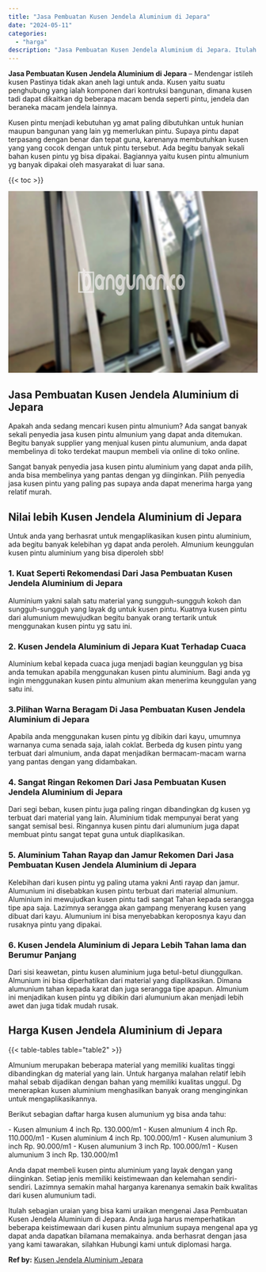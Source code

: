 ```yaml
---
title: "Jasa Pembuatan Kusen Jendela Aluminium di Jepara"
date: "2024-05-11"
categories: 
  - "harga"
description: "Jasa Pembuatan Kusen Jendela Aluminium di Jepara. Itulah sebagian uraian yang bisa kami uraikan mengenai Jasa Pembuatan Kusen Jendela Aluminium di Jepara. An..."
---
```


**Jasa Pembuatan Kusen Jendela Aluminium di Jepara** – Mendengar istileh kusen Pastinya tidak akan aneh lagi untuk anda. Kusen yaitu suatu penghubung yang ialah komponen dari kontruksi bangunan, dimana kusen tadi dapat dikaitkan dg beberapa macam benda seperti pintu, jendela dan beraneka macam jendela lainnya.

Kusen pintu menjadi kebutuhan yg amat paling dibutuhkan untuk hunian maupun bangunan yang lain yg memerlukan pintu. Supaya pintu dapat terpasang dengan benar dan tepat guna, karenanya membutuhkan kusen yang yang cocok dengan untuk pintu tersebut. Ada begitu banyak sekali bahan kusen pintu yg bisa dipakai. Bagiannya yaitu kusen pintu almunium yg banyak dipakai oleh masyarakat di luar sana.

{{< toc >}}

![Jasa Pembuatan Kusen Jendela Aluminium di Jepara](/images/harga-kusen-jendela-alumunium-22.png)

## Jasa Pembuatan Kusen Jendela Aluminium di Jepara

Apakah anda sedang mencari kusen pintu almunium? Ada sangat banyak sekali penyedia jasa kusen pintu almunium yang dapat anda ditemukan. Begitu banyak supplier yang menjual kusen pintu alumunium, anda dapat membelinya di toko terdekat maupun membeli via online di toko online.

Sangat banyak penyedia jasa kusen pintu aluminium yang dapat anda pilih, anda bisa membelinya yang pantas dengan yg diinginkan. Pilih penyedia jasa kusen pintu yang paling pas supaya anda dapat menerima harga yang relatif murah.

## Nilai lebih Kusen Jendela Aluminium di Jepara

Untuk anda yang berhasrat untuk mengaplikasikan kusen pintu aluminium, ada begitu banyak kelebihan yg dapat anda peroleh. Almunium keunggulan kusen pintu aluminium yang bisa diperoleh sbb!

### 1\. Kuat Seperti Rekomendasi Dari Jasa Pembuatan Kusen Jendela Aluminium di Jepara

Aluminium yakni salah satu material yang sungguh-sungguh kokoh dan sungguh-sungguh yang layak dg untuk kusen pintu. Kuatnya kusen pintu dari alumunium mewujudkan begitu banyak orang tertarik untuk menggunakan kusen pintu yg satu ini.

### 2\. Kusen Jendela Aluminium di Jepara Kuat Terhadap Cuaca

Aluminium kebal kepada cuaca juga menjadi bagian keunggulan yg bisa anda temukan apabila menggunakan kusen pintu aluminium. Bagi anda yg ingin menggunakan kusen pintu almunium akan menerima keunggulan yang satu ini.

### 3.Pilihan Warna Beragam Di Jasa Pembuatan Kusen Jendela Aluminium di Jepara

Apabila anda menggunakan kusen pintu yg dibikin dari kayu, umumnya warnanya cuma senada saja, ialah coklat. Berbeda dg kusen pintu yang terbuat dari almunium, anda dapat menjadikan bermacam-macam warna yang pantas dengan yang didambakan.

### 4\. Sangat Ringan Rekomen Dari Jasa Pembuatan Kusen Jendela Aluminium di Jepara

Dari segi beban, kusen pintu juga paling ringan dibandingkan dg kusen yg terbuat dari material yang lain. Aluminium tidak mempunyai berat yang sangat semisal besi. Ringannya kusen pintu dari alumunium juga dapat membuat pintu sangat tepat guna untuk diaplikasikan.

### 5\. Aluminium Tahan Rayap dan Jamur Rekomen Dari Jasa Pembuatan Kusen Jendela Aluminium di Jepara

Kelebihan dari kusen pintu yg paling utama yakni Anti rayap dan jamur. Alumunium ini disebabkan kusen pintu terbuat dari material almunium. Aluminium ini mewujudkan kusen pintu tadi sangat Tahan kepada serangga tipe apa saja. Lazimnya serangga akan gampang menyerang kusen yang dibuat dari kayu. Alumunium ini bisa menyebabkan keroposnya kayu dan rusaknya pintu yang dipakai.

### 6\. Kusen Jendela Aluminium di Jepara Lebih Tahan lama dan Berumur Panjang

Dari sisi keawetan, pintu kusen aluminium juga betul-betul diunggulkan. Almunium ini bisa diperhatikan dari material yang diaplikasikan. Dimana alumunium tahan kepada karat dan juga serangga tipe apapun. Almunium ini menjadikan kusen pintu yg dibikin dari alumunium akan menjadi lebih awet dan juga tidak mudah rusak.

## Harga Kusen Jendela Aluminium di Jepara

{{< table-tables table="table2" >}}

Almunium merupakan beberapa material yang memiliki kualitas tinggi dibandingkan dg material yang lain. Untuk harganya malahan relatif lebih mahal sebab dijadikan dengan bahan yang memiliki kualitas unggul. Dg menerapkan kusen aluminium menghasilkan banyak orang menginginkan untuk mengaplikasikannya.

Berikut sebagian daftar harga kusen alumunium yg bisa anda tahu:

\- Kusen almunium 4 inch Rp. 130.000/m1 - Kusen almunium 4 inch Rp. 110.000/m1 - Kusen aluminium 4 inch Rp. 100.000/m1 - Kusen alumunium 3 inch Rp. 90.000/m1 - Kusen alumunium 3 inch Rp. 100.000/m1 - Kusen alumunium 3 inch Rp. 130.000/m1

Anda dapat membeli kusen pintu aluminium yang layak dengan yang diinginkan. Setiap jenis memiliki keistimewaan dan kelemahan sendiri-sendiri. Lazimnya semakin mahal harganya karenanya semakin baik kwalitas dari kusen alumunium tadi.

Itulah sebagian uraian yang bisa kami uraikan mengenai Jasa Pembuatan Kusen Jendela Aluminium di Jepara. Anda juga harus memperhatikan beberapa keistimewaan dari kusen pintu almunium supaya mengenal apa yg dapat anda dapatkan bilamana memakainya. anda berhasrat dengan jasa yang kami tawarakan, silahkan Hubungi kami untuk diplomasi harga.

**Ref by:** [Kusen Jendela Aluminium Jepara](https://id.wikipedia.org/wiki/Kusen)
